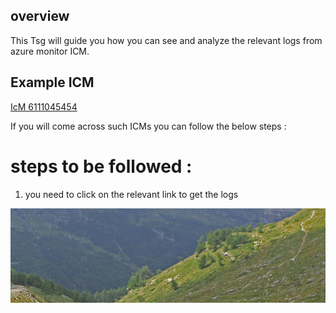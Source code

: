 ## overview 

This Tsg will guide you how you can see and analyze the relevant logs from azure monitor ICM.

## Example ICM
[IcM 6111045454 ](https://docs.docker.com/desktop/troubleshoot-and-support/support/#how-is-personal-diagnostic-data-handled-in-docker-desktop)

If you will come across such ICMs you can follow the below steps : 

# steps to be followed : 
1. you need to click on the relevant link to get the logs

![TSG.png](.attachments/TSG.png)